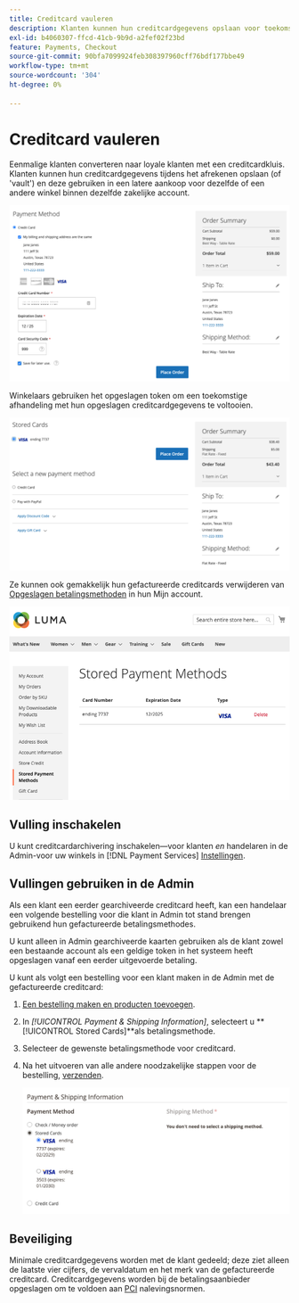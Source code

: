 ```yaml
---
title: Creditcard vauleren
description: Klanten kunnen hun creditcardgegevens opslaan voor toekomstige aankopen.
exl-id: b4060307-ffcd-41cb-9b9d-a2fef02f23bd
feature: Payments, Checkout
source-git-commit: 90bfa7099924feb308397960cff76bdf177bbe49
workflow-type: tm+mt
source-wordcount: '304'
ht-degree: 0%

---
```


# Creditcard vauleren

Eenmalige klanten converteren naar loyale klanten met een creditcardkluis. Klanten kunnen hun creditcardgegevens tijdens het afrekenen opslaan (of &#39;vault&#39;) en deze gebruiken in een latere aankoop voor dezelfde of een andere winkel binnen dezelfde zakelijke account.

![hun creditcard voor later gebruik uitvullen](assets/save-card-for-later.png)

Winkelaars gebruiken het opgeslagen token om een toekomstige afhandeling met hun opgeslagen creditcardgegevens te voltooien.

![Opgeslagen referenties gebruiken voor toekomstige aankoop](assets/use-stored-card.png)

Ze kunnen ook gemakkelijk hun gefactureerde creditcards verwijderen van [Opgeslagen betalingsmethoden](https://docs.magento.com/user-guide/customers/account-dashboard-stored-payment-methods.html) in hun Mijn account.

![Opgeslagen betalingsmethoden in Mijn account](assets/stored-payment-methods.png)

## Vulling inschakelen

U kunt creditcardarchivering inschakelen—voor klanten _en_ handelaren in de Admin-voor uw winkels in [!DNL Payment Services] [Instellingen](settings.md#card-vaulting).

## Vullingen gebruiken in de Admin

Als een klant een eerder gearchiveerde creditcard heeft, kan een handelaar een volgende bestelling voor die klant in Admin tot stand brengen gebruikend hun gefactureerde betalingsmethodes.

U kunt alleen in Admin gearchiveerde kaarten gebruiken als de klant zowel een bestaande account als een geldige token in het systeem heeft opgeslagen vanaf een eerder uitgevoerde betaling.

U kunt als volgt een bestelling voor een klant maken in de Admin met de gefactureerde creditcard:

1. [Een bestelling maken en producten toevoegen](https://experienceleague.adobe.com/docs/commerce-admin/stores-sales/point-of-purchase/assist/customer-account-create-order.html).
1. In _[!UICONTROL Payment & Shipping Information]_, selecteert u **[!UICONTROL Stored Cards]**als betalingsmethode.
1. Selecteer de gewenste betalingsmethode voor creditcard.
1. Na het uitvoeren van alle andere noodzakelijke stappen voor de bestelling, [verzenden](https://experienceleague.adobe.com/docs/commerce-admin/stores-sales/point-of-purchase/assist/customer-account-create-order.html?lang=en#step-3%3A-submit-the-order).

   ![Gekwalificeerde creditcard gebruiken in Admin voor klant](assets/admin-vaultedcard.png)

## Beveiliging

Minimale creditcardgegevens worden met de klant gedeeld; deze ziet alleen de laatste vier cijfers, de vervaldatum en het merk van de gefactureerde creditcard. Creditcardgegevens worden bij de betalingsaanbieder opgeslagen om te voldoen aan [PCI](security.md#PCI-compliance) nalevingsnormen.
